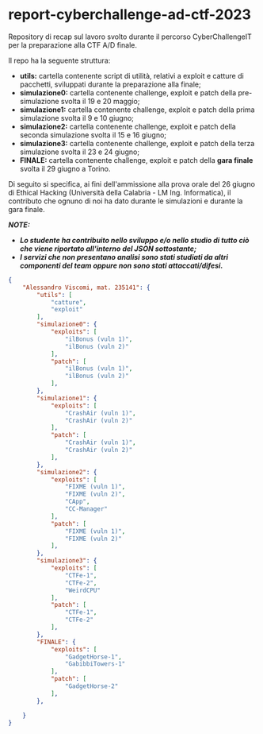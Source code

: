 # report-cyberchallenge-ad-ctf-2023
Repository di recap sul lavoro svolto durante il percorso CyberChallengeIT per la preparazione alla CTF A/D finale.

Il repo ha la seguente struttura:
* **utils:** cartella contenente script di utilità, relativi a exploit e catture di pacchetti, sviluppati durante la preparazione alla finale;
* **simulazione0:** cartella contenente challenge, exploit e patch della pre-simulazione svolta il 19 e 20 maggio;
* **simulazione1:** cartella contenente challenge, exploit e patch della prima simulazione svolta il 9 e 10 giugno;
* **simulazione2:** cartella contenente challenge, exploit e patch della seconda simulazione svolta il 15 e 16 giugno;
* **simulazione3:** cartella contenente challenge, exploit e patch della terza simulazione svolta il 23 e 24 giugno;
* **FINALE:** cartella contenente challenge, exploit e patch della **gara finale** svolta il 29 giugno a Torino.

Di seguito si specifica, ai fini dell'ammissione alla prova orale del 26 giugno di Ethical Hacking (Università della Calabria - LM Ing. Informatica), il contributo che ognuno di noi ha dato durante le simulazioni e durante la gara finale.

***NOTE:***
- ***Lo studente ha contribuito nello sviluppo e/o nello studio di tutto ciò che viene riportato all'interno del JSON sottostante;***
- ***I servizi che non presentano analisi sono stati studiati da altri componenti del team oppure non sono stati attaccati/difesi.***

```json
{
    "Alessandro Viscomi, mat. 235141": {
        "utils": [
            "catture",
            "exploit"
        ],
        "simulazione0": {
            "exploits": [
                "ilBonus (vuln 1)",
                "ilBonus (vuln 2)"
            ],
            "patch": [
                "ilBonus (vuln 1)",
                "ilBonus (vuln 2)"
            ],
        },
        "simulazione1": {
            "exploits": [
                "CrashAir (vuln 1)",
                "CrashAir (vuln 2)"
            ],
            "patch": [
                "CrashAir (vuln 1)",
                "CrashAir (vuln 2)"
            ],
        },
        "simulazione2": {
            "exploits": [
                "FIXME (vuln 1)",
                "FIXME (vuln 2)",
                "CApp",
                "CC-Manager"
            ],
            "patch": [
                "FIXME (vuln 1)",
                "FIXME (vuln 2)"
            ],
        },
        "simulazione3": {
            "exploits": [
                "CTFe-1",
                "CTFe-2",
                "WeirdCPU"
            ],
            "patch": [
                "CTFe-1",
                "CTFe-2"
            ],
        },
        "FINALE": {
            "exploits": [
                "GadgetHorse-1",
                "GabibbiTowers-1"
            ],
            "patch": [
                "GadgetHorse-2"
            ],
        },

    }
}
```

